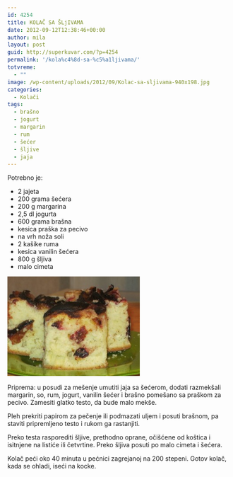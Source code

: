 ```yaml
---
id: 4254
title: KOLAČ SA ŠLjIVAMA
date: 2012-09-12T12:38:46+00:00
author: mila
layout: post
guid: http://superkuvar.com/?p=4254
permalink: '/kola%c4%8d-sa-%c5%a1ljivama/'
totvreme:
  - ""
image: /wp-content/uploads/2012/09/Kolac-sa-sljivama-940x198.jpg
categories:
  - Kolači
tags:
  - brašno
  - jogurt
  - margarin
  - rum
  - šećer
  - šljive
  - jaja
---
```

Potrebno je:

  * 2 jajeta
  * 200 grama šećera
  * 200 g margarina
  * 2,5 dl jogurta
  * 600 grama brašna
  * kesica praška za pecivo
  * na vrh noža soli
  * 2 kašike ruma
  * kesica vanilin šećera
  * 800 g šljiva
  * malo cimeta

<img class="alignnone size-medium wp-image-4255" title="Kolac sa sljivama" src="/wp-content/uploads/2012/09/Kolac-sa-sljivama-300x225.jpg" alt="" width="300" height="225" /> 

Priprema: u posudi za mešenje umutiti jaja sa šećerom, dodati razmekšali margarin, so, rum, jogurt, vanilin šećer i brašno pomešano sa praškom za pecivo. Zamesiti glatko testo, da bude malo mekše.

Pleh prekriti papirom za pečenje ili podmazati uljem i posuti brašnom, pa staviti pripremljeno testo i rukom ga rastanjiti.

Preko testa rasporediti šljive, prethodno oprane, očišćene od koštica i isitnjene na listiće ili četvrtine. Preko šljiva posuti po malo cimeta i šećera.

Kolač peći oko 40 minuta u pećnici zagrejanoj na 200 stepeni. Gotov kolač, kada se ohladi, iseći na kocke.